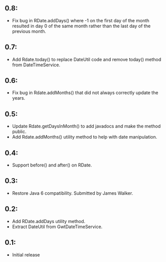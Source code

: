 ## 0.8:

* Fix bug in RDate.addDays() where -1 on the first day of the month resulted in day 0 of
  the same month rather than the last day of the previous month.

## 0.7:

* Add Rdate.today() to replace DateUtil code and remove today() method from DateTimeService.

## 0.6:

* Fix bug in Rdate.addMonths() that did not always correctly update the years.

## 0.5:

* Update Rdate.getDaysInMonth() to add javadocs and make the method public.
* Add Rdate.addMonths() utility method to help with date manipulation.

## 0.4:

* Support before() and after() on RDate.

## 0.3:

* Restore Java 6 compatibility. Submitted by James Walker.

## 0.2:

* Add RDate.addDays utility method.
* Extract DateUtil from GwtDateTimeService.

## 0.1:

* Initial release
